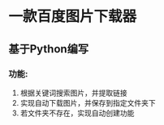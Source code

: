 # 一款百度图片下载器

## 基于Python编写

### 功能:

 1. 根据关键词搜索图片，并提取链接
 2. 实现自动下载图片，并保存到指定文件夹下
 3. 若文件夹不存在，实现自动创建功能
